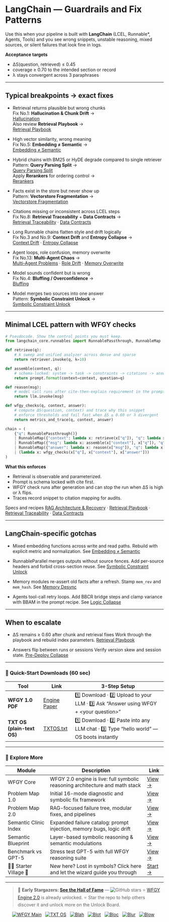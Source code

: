 # LangChain — Guardrails and Fix Patterns

Use this when your pipeline is built with **LangChain** (LCEL, Runnable*, Agents, Tools) and you see wrong snippets, unstable reasoning, mixed sources, or silent failures that look fine in logs.

**Acceptance targets**
- ΔS(question, retrieved) ≤ 0.45
- coverage ≥ 0.70 to the intended section or record
- λ stays convergent across 3 paraphrases

---

## Typical breakpoints → exact fixes

- Retrieval returns plausible but wrong chunks  
  Fix No.1: **Hallucination & Chunk Drift** →  
  [Hallucination](https://github.com/onestardao/WFGY/blob/main/ProblemMap/hallucination.md)  
  Also review **Retrieval Playbook** →  
  [Retrieval Playbook](https://github.com/onestardao/WFGY/blob/main/ProblemMap/retrieval-playbook.md)

- High vector similarity, wrong meaning  
  Fix No.5: **Embedding ≠ Semantic** →  
  [Embedding ≠ Semantic](https://github.com/onestardao/WFGY/blob/main/ProblemMap/embedding-vs-semantic.md)

- Hybrid chains with BM25 or HyDE degrade compared to single retriever  
  Pattern: **Query Parsing Split** →  
  [Query Parsing Split](https://github.com/onestardao/WFGY/blob/main/ProblemMap/patterns/pattern_query_parsing_split.md)  
  Apply **Rerankers** for ordering control →  
  [Rerankers](https://github.com/onestardao/WFGY/blob/main/ProblemMap/rerankers.md)

- Facts exist in the store but never show up  
  Pattern: **Vectorstore Fragmentation** →  
  [Vectorstore Fragmentation](https://github.com/onestardao/WFGY/blob/main/ProblemMap/patterns/pattern_vectorstore_fragmentation.md)

- Citations missing or inconsistent across LCEL steps  
  Fix No.8: **Retrieval Traceability** + **Data Contracts** →  
  [Retrieval Traceability](https://github.com/onestardao/WFGY/blob/main/ProblemMap/retrieval-traceability.md) ·
  [Data Contracts](https://github.com/onestardao/WFGY/blob/main/ProblemMap/data-contracts.md)

- Long Runnable chains flatten style and drift logically  
  Fix No.3 and No.9: **Context Drift** and **Entropy Collapse** →  
  [Context Drift](https://github.com/onestardao/WFGY/blob/main/ProblemMap/context-drift.md) ·
  [Entropy Collapse](https://github.com/onestardao/WFGY/blob/main/ProblemMap/entropy-collapse.md)

- Agent loops, role confusion, memory overwrite  
  Fix No.13: **Multi-Agent Chaos** →  
  [Multi-Agent Problems](https://github.com/onestardao/WFGY/blob/main/ProblemMap/Multi-Agent_Problems.md) ·
  [Role Drift](https://github.com/onestardao/WFGY/blob/main/ProblemMap/multi-agent-chaos/role-drift.md) ·
  [Memory Overwrite](https://github.com/onestardao/WFGY/blob/main/ProblemMap/multi-agent-chaos/memory-overwrite.md)

- Model sounds confident but is wrong  
  Fix No.4: **Bluffing / Overconfidence** →  
  [Bluffing](https://github.com/onestardao/WFGY/blob/main/ProblemMap/bluffing.md)

- Model merges two sources into one answer  
  Pattern: **Symbolic Constraint Unlock** →  
  [Symbolic Constraint Unlock](https://github.com/onestardao/WFGY/blob/main/ProblemMap/patterns/pattern_symbolic_constraint_unlock.md)

---

## Minimal LCEL pattern with WFGY checks

```python
# Pseudocode. Show the control points you must keep.
from langchain_core.runnables import RunnablePassthrough, RunnableMap

def retrieve(q):
    # k sweep and unified analyzer across dense and sparse
    return retriever.invoke(q, k=10)

def assemble(context, q):
    # schema-locked: system -> task -> constraints -> citations -> answer
    return prompt.format(context=context, question=q)

def reason(msg):
    # model call runs after cite-then-explain requirement in the prompt
    return llm.invoke(msg)

def wfgy_checks(q, context, answer):
    # compute ΔS(question, context) and trace why this snippet
    # enforce thresholds and fail fast when ΔS ≥ 0.60 or λ divergent
    return metrics_and_trace(q, context, answer)

chain = (
    {"q": RunnablePassthrough()}
    | RunnableMap({"context": lambda x: retrieve(x["q"]), "q": lambda x: x["q"]})
    | RunnableMap({"msg": lambda x: assemble(x["context"], x["q"]), "q": lambda x: x["q"], "context": lambda x: x["context"]})
    | RunnableMap({"answer": lambda x: reason(x["msg"]), "q": lambda x: x["q"], "context": lambda x: x["context"]})
    | (lambda x: wfgy_checks(x["q"], x["context"], x["answer"]))
)
````

**What this enforces**

* Retrieval is observable and parameterized.
* Prompt is schema locked with cite first.
* WFGY check runs after generation and can stop the run when ΔS is high or λ flips.
* Traces record snippet to citation mapping for audits.

Specs and recipes
[RAG Architecture & Recovery](https://github.com/onestardao/WFGY/blob/main/ProblemMap/rag-architecture-and-recovery.md) ·
[Retrieval Playbook](https://github.com/onestardao/WFGY/blob/main/ProblemMap/retrieval-playbook.md) ·
[Retrieval Traceability](https://github.com/onestardao/WFGY/blob/main/ProblemMap/retrieval-traceability.md) ·
[Data Contracts](https://github.com/onestardao/WFGY/blob/main/ProblemMap/data-contracts.md)

---

## LangChain-specific gotchas

* Mixed embedding functions across write and read paths. Rebuild with explicit metric and normalization.
  See [Embedding ≠ Semantic](https://github.com/onestardao/WFGY/blob/main/ProblemMap/embedding-vs-semantic.md)

* RunnableParallel merges outputs without source fences. Add per-source headers and forbid cross-section reuse.
  See [Symbolic Constraint Unlock](https://github.com/onestardao/WFGY/blob/main/ProblemMap/patterns/pattern_symbolic_constraint_unlock.md)

* Memory modules re-assert old facts after a refresh. Stamp `mem_rev` and `mem_hash`.
  See [Memory Desync](https://github.com/onestardao/WFGY/blob/main/ProblemMap/patterns/pattern_memory_desync.md)

* Agents tool-call retry loops. Add BBCR bridge steps and clamp variance with BBAM in the prompt recipe.
  See [Logic Collapse](https://github.com/onestardao/WFGY/blob/main/ProblemMap/logic-collapse.md)

---

## When to escalate

* ΔS remains ≥ 0.60 after chunk and retrieval fixes
  Work through the playbook and rebuild index parameters.
  [Retrieval Playbook](https://github.com/onestardao/WFGY/blob/main/ProblemMap/retrieval-playbook.md)

* Answers flip between runs or sessions
  Verify version skew and session state.
  [Pre-Deploy Collapse](https://github.com/onestardao/WFGY/blob/main/ProblemMap/predeploy-collapse.md)

---

### 🔗 Quick-Start Downloads (60 sec)

| Tool                       | Link                                                                                                                                       | 3-Step Setup                                                                             |
| -------------------------- | ------------------------------------------------------------------------------------------------------------------------------------------ | ---------------------------------------------------------------------------------------- |
| **WFGY 1.0 PDF**           | [Engine Paper](https://github.com/onestardao/WFGY/blob/main/I_am_not_lizardman/WFGY_All_Principles_Return_to_One_v1.0_PSBigBig_Public.pdf) | 1️⃣ Download · 2️⃣ Upload to your LLM · 3️⃣ Ask “Answer using WFGY + \<your question>”   |
| **TXT OS (plain-text OS)** | [TXTOS.txt](https://github.com/onestardao/WFGY/blob/main/OS/TXTOS.txt)                                                                     | 1️⃣ Download · 2️⃣ Paste into any LLM chat · 3️⃣ Type “hello world” — OS boots instantly |

---

### 🧭 Explore More

| Module                   | Description                                                                  | Link                                                                                               |
| ------------------------ | ---------------------------------------------------------------------------- | -------------------------------------------------------------------------------------------------- |
| WFGY Core                | WFGY 2.0 engine is live: full symbolic reasoning architecture and math stack | [View →](https://github.com/onestardao/WFGY/tree/main/core/README.md)                              |
| Problem Map 1.0          | Initial 16-mode diagnostic and symbolic fix framework                        | [View →](https://github.com/onestardao/WFGY/tree/main/ProblemMap/README.md)                        |
| Problem Map 2.0          | RAG-focused failure tree, modular fixes, and pipelines                       | [View →](https://github.com/onestardao/WFGY/blob/main/ProblemMap/rag-architecture-and-recovery.md) |
| Semantic Clinic Index    | Expanded failure catalog: prompt injection, memory bugs, logic drift         | [View →](https://github.com/onestardao/WFGY/blob/main/ProblemMap/SemanticClinicIndex.md)           |
| Semantic Blueprint       | Layer-based symbolic reasoning & semantic modulations                        | [View →](https://github.com/onestardao/WFGY/tree/main/SemanticBlueprint/README.md)                 |
| Benchmark vs GPT-5       | Stress test GPT-5 with full WFGY reasoning suite                             | [View →](https://github.com/onestardao/WFGY/tree/main/benchmarks/benchmark-vs-gpt5/README.md)      |
| 🧙‍♂️ Starter Village 🏡 | New here? Lost in symbols? Click here and let the wizard guide you through   | [Start →](https://github.com/onestardao/WFGY/blob/main/StarterVillage/README.md)                   |

---

> 👑 **Early Stargazers: [See the Hall of Fame](https://github.com/onestardao/WFGY/tree/main/stargazers)** — <img src="https://img.shields.io/github/stars/onestardao/WFGY?style=social" alt="GitHub stars"> ⭐ [WFGY Engine 2.0](https://github.com/onestardao/WFGY/blob/main/core/README.md) is already unlocked. ⭐ Star the repo to help others discover it and unlock more on the Unlock Board.

<div align="center">

[![WFGY Main](https://img.shields.io/badge/WFGY-Main-red?style=flat-square)](https://github.com/onestardao/WFGY)
 
[![TXT OS](https://img.shields.io/badge/TXT%20OS-Reasoning%20OS-orange?style=flat-square)](https://github.com/onestardao/WFGY/tree/main/OS)
 
[![Blah](https://img.shields.io/badge/Blah-Semantic%20Embed-yellow?style=flat-square)](https://github.com/onestardao/WFGY/tree/main/OS/BlahBlahBlah)
 
[![Blot](https://img.shields.io/badge/Blot-Persona%20Core-green?style=flat-square)](https://github.com/onestardao/WFGY/tree/main/OS/BlotBlotBlot)
 
[![Bloc](https://img.shields.io/badge/Bloc-Reasoning%20Compiler-blue?style=flat-square)](https://github.com/onestardao/WFGY/tree/main/OS/BlocBlocBloc)
 
[![Blur](https://img.shields.io/badge/Blur-Text2Image%20Engine-navy?style=flat-square)](https://github.com/onestardao/WFGY/tree/main/OS/BlurBlurBlur)
 
[![Blow](https://img.shields.io/badge/Blow-Game%20Logic-purple?style=flat-square)](https://github.com/onestardao/WFGY/tree/main/OS/BlowBlowBlow)
 

</div>

